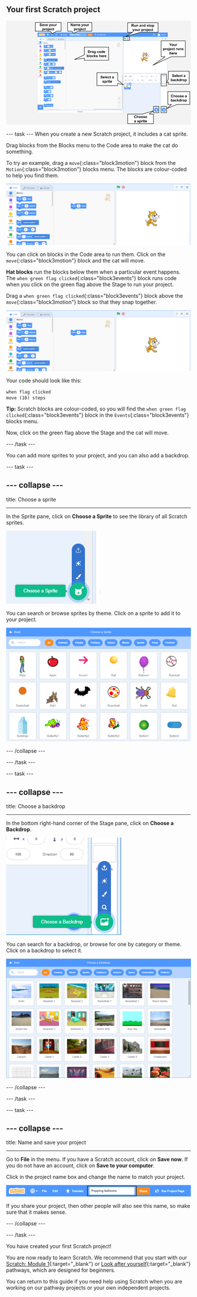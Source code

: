 ## Your first Scratch project

![Scratch editor with key features labelled](images/scratch-features.png)

--- task ---
When you create a new Scratch project, it includes a cat sprite. 

Drag blocks from the Blocks menu to the Code area to make the cat do something. 

To try an example, drag a `move`{:class="block3motion"} block from the `Motion`{:class="block3motion"} blocks menu. The blocks are colour-coded to help you find them.

![Move block](images/move-block.png)

You can click on blocks in the Code area to run them. Click on the `move`{:class="block3motion"} block and the cat will move. 

**Hat blocks** run the blocks below them when a particular event happens. The `when green flag clicked`{:class="block3events"} block runs code when you click on the green flag above the Stage to run your project. 

Drag a `when green flag clicked`{:class="block3events"} block above the `move`{:class="block3motion"} block so that they snap together.

![Flag clicked](images/move-block.png)

Your code should look like this:

```blocks3
when flag clicked
move (10) steps
```

**Tip:** Scratch blocks are colour-coded, so you will find the `when green flag clicked`{:class="block3events"} block in the `Events`{:class="block3events"} blocks menu. 

Now, click on the green flag above the Stage and the cat will move. 

--- /task ---

You can add more sprites to your project, and you can also add a backdrop.

--- task ---

--- collapse ---
---

title: Choose a sprite

---

In the Sprite pane, click on **Choose a Sprite** to see the library of all Scratch sprites.

![Image sprite library](images/sprite-library.png)

You can search or browse sprites by theme. Click on a sprite to add it to your project.

![Image sprite library - choose](images/sprite-choose.png)

--- /collapse --- 

--- /task ---

--- task ---

--- collapse ---
---

title: Choose a backdrop

---

In the bottom right-hand corner of the Stage pane, click on **Choose a Backdrop**.

![Image of Choose a Backdrop](images/stage-choose.png)

You can search for a backdrop, or browse for one by category or theme. Click on a backdrop to select it.

![Image of Backdrop Library](images/backdrop.png)

--- /collapse --- 

--- /task ---

--- task ---

--- collapse ---
---

title: Name and save your project

---

Go to **File** in the menu. If you have a Scratch account, click on **Save now**. If you do not have an account, click on **Save to your computer**.

Click in the project name box and change the name to match your project. 

![Project name highlighted](images/change-project-name.png)

If you share your project, then other people will also see this name, so make sure that it makes sense. 

--- /collapse --- 

--- /task ---

You have created your first Scratch project!

You are now ready to learn Scratch. We recommend that you start with our [Scratch: Module 1](https://projects.raspberrypi.org/en/raspberrypi/scratch-module-1){:target="_blank"} or 
 [Look after yourself](https://projects.raspberrypi.org/en/raspberrypi/look-after-yourself){:target="_blank"} pathways, which are designed for beginners.

 You can return to this guide if you need help using Scratch when you are working on our pathway projects or your own independent projects. 


